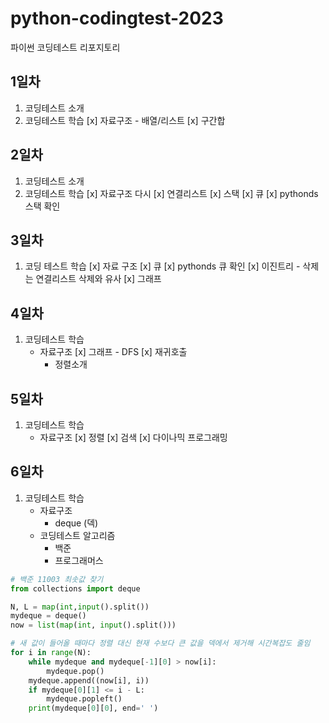 # python-codingtest-2023
파이썬 코딩테스트 리포지토리

## 1일차
1. 코딩테스트 소개
2. 코딩테스트 학습
 [x] 자료구조 - 배열/리스트
 [x] 구간합

## 2일차
1. 코딩테스트 소개
2. 코딩테스트 학습
    [x]  자료구조 다시
        [x]  연결리스트
        [x]  스택
        [x]  큐
        [x]  pythonds 스택 확인

## 3일차
1. 코딩 테스트 학습
    [x]  자료 구조
        [x]  큐
        [x]  pythonds 큐 확인
        [x]  이진트리
            - 삭제는 연결리스트 삭제와 유사
        [x]  그래프

## 4일차
1. 코딩테스트 학습
    - 자료구조
        [x]  그래프 - DFS
        [x]  재귀호출
        - 정렬소개

## 5일차
1. 코딩테스트 학습
    - 자료구조
        [x]  정렬
        [x]  검색
        [x]  다이나믹 프로그래밍

## 6일차
1. 코딩테스트 학습
    - 자료구조
        - deque (덱)
    - 코딩테스트 알고리즘
        - 백준
        - 프로그래머스
```python
# 백준 11003 최솟값 찾기
from collections import deque

N, L = map(int,input().split())
mydeque = deque()
now = list(map(int, input().split())) 

# 새 값이 들어올 때마다 정렬 대신 현재 수보다 큰 값을 덱에서 제거해 시간복잡도 줄임
for i in range(N):
    while mydeque and mydeque[-1][0] > now[i]:
        mydeque.pop()
    mydeque.append((now[i], i))
    if mydeque[0][1] <= i - L:
        mydeque.popleft()
    print(mydeque[0][0], end=' ')
```



